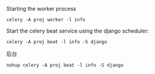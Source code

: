 Starting the worker process

    celery -A proj worker -l info
Start the celery beat service using the django scheduler:

    celery -A proj beat -l info -S django
后台
    
    nohup celery -A proj beat -l info -S django